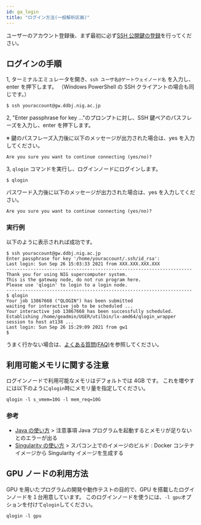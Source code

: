```yaml
---
id: ga_login
title: "ログイン方法(一般解析区画)"
---
```



ユーザーのアカウント登録後、まず最初に必ず[SSH 公開鍵の登録](/application/ssh_keys)を行ってください。


## ログインの手順


1, ターミナルエミュレータを開き、`ssh ユーザ名@ゲートウェイノード名` を入力し、enter を押下します。
（Windows PowerShell の SSH クライアントの場合も同じです。）

```
$ ssh youraccount@gw.ddbj.nig.ac.jp
```

2, "Enter passphrase for key ..."のプロンプトに対し、SSH 鍵ペアのパスフレーズを入力し、enter を押下します。

※ 鍵のパスフレーズ入力後に以下のメッセージが出力された場合は、yes を入力してください。
```
Are you sure you want to continue connecting (yes/no)?
```


3, `qlogin` コマンドを実行し、ログインノードにログインします。

```
$ qlogin
```

パスワード入力後に以下のメッセージが出力された場合は、yes を入力してください。
```
Are you sure you want to continue connecting (yes/no)?
```



### 実行例

以下のように表示されれば成功です。

```
$ ssh youraccount@gw.ddbj.nig.ac.jp
Enter passphrase for key '/home/youraccount/.ssh/id_rsa': 
Last login: Sun Sep 26 15:03:33 2021 from XXX.XXX.XXX.XXX
---------------------------------------------------------------------
Thank you for using NIG supercomputer system.
This is the gateway node, do not run program here.
Please use 'qlogin' to login to a login node.
---------------------------------------------------------------------
$ qlogin
Your job 13867668 ("QLOGIN") has been submitted
waiting for interactive job to be scheduled ...
Your interactive job 13867668 has been successfully scheduled.
Establishing /home/geadmin/UGER/utilbin/lx-amd64/qlogin_wrapper session to host at138 ...
Last login: Sun Sep 26 15:29:09 2021 from gw1
$ 
```

うまく行かない場合は、[よくある質問(FAQ)](/faq/faq_login)を参照してください。



## 利用可能メモリに関する注意


ログインノードで利用可能なメモリはデフォルトでは 4GB です。
これを増やすには以下のように`qlogin`時にメモリ量を指定してください。

```
qlogin -l s_vmem=10G -l mem_req=10G
```

### 参考

- [Java の使い方](/software/java) > 注意事項 Java プログラムを起動するとメモリが足りないとのエラーが出る
- [Singularity の使い方](/software/Singularity) > スパコン上でのイメージのビルド : Docker コンテナイメージから Singularity イメージを生成する




## GPU ノードの利用方法


GPU を用いたプログラムの開発や動作テストの目的で、GPU を搭載したログインノードを１台用意しています。
このログインノードを使うには、`-l gpu`オプションを付けて`qlogin`してください。


```
qlogin -l gpu
```


